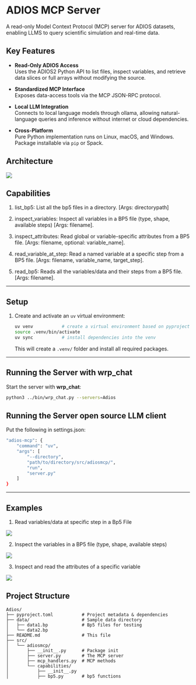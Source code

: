 # ADIOS MCP Server

A read-only Model Context Protocol (MCP) server for ADIOS datasets, enabling LLMS to query scientific simulation and real-time data.

## Key Features

- **Read-Only ADIOS Access**  
  Uses the ADIOS2 Python API to list files, inspect variables, and retrieve data slices or full arrays without modifying the source.

- **Standardized MCP Interface**  
  Exposes data-access tools via the MCP JSON-RPC protocol.

- **Local LLM Integration**  
  Connects to local language models through ollama, allowing natural-language queries and inference without internet or cloud dependencies.

- **Cross-Platform**  
  Pure Python implementation runs on Linux, macOS, and Windows. Package installable via `pip` or Spack.

## Architecture

 ![](https://github.com/iowarp/scientific-mcps/blob/main/Adios/assets/architecture.png)

## Capabilities

 1. list_bp5: List all the bp5 files in a directory. [Args: directorypath] 

 2. inspect_variables: Inspect all variables in a BP5 file (type, shape, available steps)  [Args: filename]. 

 3. inspect_attributes: Read global or variable-specific attributes from a BP5 file. [Args: filename, optional: variable_name]. 

 4. read_variable_at_step: Read a named variable at a specific step from a BP5 file.  [Args: filename, variable_name, target_step]. 

 5. read_bp5: Reads all the variables/data and their steps from a BP5 file. [Args: filename].

---

## Setup
1. Create and activate an `uv` virtual environment:
   ```bash
   uv venv           # create a virtual environment based on pyproject.toml
   source .venv/bin/activate
   uv sync           # install dependencies into the venv
   ```
   This will create a `.venv/` folder and install all required packages.

--- 
## Running the Server with wrp_chat
Start the server with **wrp_chat**:
```bash
python3 ../bin/wrp_chat.py --servers=Adios
```

## Running the Server open source LLM client
Put the following in settings.json:
```bash
"adios-mcp": {
    "command": "uv",
    "args": [
        "--directory",
        "path/to/directory/src/adiosmcp/",
        "run",
        "server.py"
    ]
}

```
---

## Examples

1. Read variables/data at specific step in a Bp5 File 

 ![](https://github.com/iowarp/scientific-mcps/blob/main/Adios/assets/read_steps.png)

2. Inspect the variables in a BP5 file (type, shape, available steps)

 ![](https://github.com/iowarp/scientific-mcps/blob/main/Adios/assets/steps.png)

3. Inspect and read the attributes of a specific variable

 ![](https://github.com/iowarp/scientific-mcps/blob/main/Adios/assets/attributes.png)


## Project Structure
```text
Adios/
├── pyproject.toml           # Project metadata & dependencies
├── data/                    # Sample data directory
│   ├── data1.bp             # Bp5 files for testing
│   └── data2.bp
├── README.md                # This file
├── src/
│   └── adiosmcp/
│       ├── __init__.py      # Package init
│       ├── server.py        # The MCP server
│       ├── mcp_handlers.py  # MCP methods
│       └── capabilities/
│           ├── __init__.py
│           ├── bp5.py       # bp5 functions
```